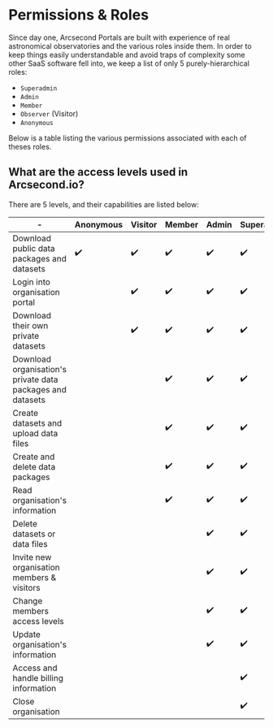 # Permissions & Roles

Since day one, Arcsecond Portals are built with experience of real astronomical observatories and the various roles
inside them. In order to keep things easily understandable and avoid traps of complexity some other SaaS software fell
into, we keep a list of only 5 purely-hierarchical roles:

* `Superadmin`
* `Admin`
* `Member`
* `Observer` (Visitor)
* `Anonymous`

Below is a table listing the various permissions associated with each of theses roles.

## What are the access levels used in Arcsecond.io?

There are 5 levels, and their capabilities are listed below:

| -                                                          | Anonymous          | Visitor            | Member             | Admin              | Superadmin         |
|------------------------------------------------------------|--------------------|--------------------|--------------------|--------------------|--------------------|
| Download public data packages and datasets                 | :heavy_check_mark: | :heavy_check_mark: | :heavy_check_mark: | :heavy_check_mark: | :heavy_check_mark: |
| Login into organisation portal                             |                    | :heavy_check_mark: | :heavy_check_mark: | :heavy_check_mark: | :heavy_check_mark: |
| Download their own private datasets                        |                    | :heavy_check_mark: | :heavy_check_mark: | :heavy_check_mark: | :heavy_check_mark: |
| Download organisation's private data packages and datasets |                    |                    | :heavy_check_mark: | :heavy_check_mark: | :heavy_check_mark: |
| Create datasets and upload data files                      |                    |                    | :heavy_check_mark: | :heavy_check_mark: | :heavy_check_mark: |
| Create and delete data packages                            |                    |                    | :heavy_check_mark: | :heavy_check_mark: | :heavy_check_mark: |
| Read organisation's information                            |                    |                    | :heavy_check_mark: | :heavy_check_mark: | :heavy_check_mark: |
| Delete datasets or data files                              |                    |                    |                    | :heavy_check_mark: | :heavy_check_mark: |
| Invite new organisation members & visitors                 |                    |                    |                    | :heavy_check_mark: | :heavy_check_mark: |
| Change members access levels                               |                    |                    |                    | :heavy_check_mark: | :heavy_check_mark: |
| Update organisation's information                          |                    |                    |                    | :heavy_check_mark: | :heavy_check_mark: |
| Access and handle billing information                      |                    |                    |                    |                    | :heavy_check_mark: |
| Close organisation                                         |                    |                    |                    |                    | :heavy_check_mark: |
